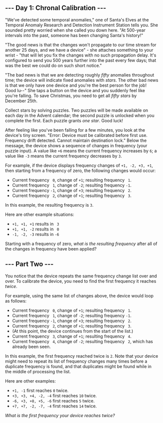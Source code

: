 <article class="day-desc"><h2>--- Day 1: Chronal Calibration ---</h2><p>"We've detected some temporal anomalies," one of Santa's Elves at the <span title="It's about as big on the inside as you expected.">Temporal Anomaly Research and Detection Instrument Station</span> tells you. She sounded pretty worried when she called you down here. "At 500-year intervals into the past, someone has been changing Santa's history!"</p>
<p>"The good news is that the changes won't propagate to our time stream for another 25 days, and we have a device" - she attaches something to your wrist - "that will let you fix the changes with no such propagation delay. It's configured to send you 500 years further into the past every few days; that was the best we could do on such short notice."</p>
<p>"The bad news is that we are detecting roughly <em>fifty</em> anomalies throughout time; the device will indicate fixed anomalies with <em class="star">stars</em>. The other bad news is that we only have one device and you're the best person for the job! Good lu--" She taps a button on the device and you suddenly feel like you're falling. To save Christmas, you need to get all <em class="star">fifty stars</em> by December 25th.</p>
<p>Collect stars by solving puzzles.  Two puzzles will be made available on each day in the Advent calendar; the second puzzle is unlocked when you complete the first.  Each puzzle grants <em class="star">one star</em>. Good luck!</p>
<p>After feeling like you've been falling for a few minutes, you look at the device's tiny screen. "Error: Device must be calibrated before first use. Frequency drift detected. Cannot maintain destination lock." Below the message, the device shows a sequence of changes in frequency (your puzzle input). A value like <code>+6</code> means the current frequency increases by <code>6</code>; a value like <code>-3</code> means the current frequency decreases by <code>3</code>.</p>
<p>For example, if the device displays frequency changes of <code>+1, -2, +3, +1</code>, then starting from a frequency of zero, the following changes would occur:</p>
<ul>
<li>Current frequency <code>&nbsp;0</code>, change of <code>+1</code>; resulting frequency <code>&nbsp;1</code>.</li>
<li>Current frequency <code>&nbsp;1</code>, change of <code>-2</code>; resulting frequency <code>-1</code>.</li>
<li>Current frequency <code>-1</code>, change of <code>+3</code>; resulting frequency <code>&nbsp;2</code>.</li>
<li>Current frequency <code>&nbsp;2</code>, change of <code>+1</code>; resulting frequency <code>&nbsp;3</code>.</li>
</ul>
<p>In this example, the resulting frequency is <code>3</code>.</p>
<p>Here are other example situations:</p>
<ul>
<li><code>+1, +1, +1</code> results in <code>&nbsp;3</code></li>
<li><code>+1, +1, -2</code> results in <code>&nbsp;0</code></li>
<li><code>-1, -2, -3</code> results in <code>-6</code></li>
</ul>
<p>Starting with a frequency of zero, <em>what is the resulting frequency</em> after all of the changes in frequency have been applied?</p>
</article><article class="day-desc"><h2 id="part2">--- Part Two ---</h2><p>You notice that the device repeats the same frequency change list over and over. To calibrate the device, you need to find the first frequency it reaches <em>twice</em>.</p>
<p>For example, using the same list of changes above, the device would loop as follows:</p>
<ul>
<li>Current frequency <code>&nbsp;0</code>, change of <code>+1</code>; resulting frequency <code>&nbsp;1</code>.</li>
<li>Current frequency <code>&nbsp;1</code>, change of <code>-2</code>; resulting frequency <code>-1</code>.</li>
<li>Current frequency <code>-1</code>, change of <code>+3</code>; resulting frequency <code>&nbsp;2</code>.</li>
<li>Current frequency <code>&nbsp;2</code>, change of <code>+1</code>; resulting frequency <code>&nbsp;3</code>.</li>
<li>(At this point, the device continues from the start of the list.)</li>
<li>Current frequency <code>&nbsp;3</code>, change of <code>+1</code>; resulting frequency <code>&nbsp;4</code>.</li>
<li>Current frequency <code>&nbsp;4</code>, change of <code>-2</code>; resulting frequency <code>&nbsp;2</code>, which has already been seen.</li>
</ul>
<p>In this example, the first frequency reached twice is <code>2</code>. Note that your device might need to repeat its list of frequency changes many times before a duplicate frequency is found, and that duplicates might be found while in the middle of processing the list.</p>
<p>Here are other examples:</p>
<ul>
<li><code>+1, -1</code> first reaches <code>0</code> twice.</li>
<li><code>+3, +3, +4, -2, -4</code> first reaches <code>10</code> twice.</li>
<li><code>-6, +3, +8, +5, -6</code> first reaches <code>5</code> twice.</li>
<li><code>+7, +7, -2, -7, -4</code> first reaches <code>14</code> twice.</li>
</ul>
<p><em>What is the first frequency your device reaches twice?</em></p>
</article>
